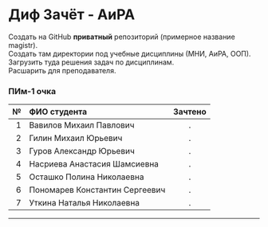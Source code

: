 # Диф Зачёт - АиРА  

Создать на GitHub **приватный** репозиторий (примерное название magistr).  
Создать там директории под учебные дисциплины (МНИ, АиРА, ООП).  
Загрузить туда решения задач по дисциплинам.  
Расшарить для преподавателя.  

### ПИм-1 очка  

| № | ФИО студента | Зачтено |
|-:|:-|:-:|
|1|Вавилов Михаил Павлович|.|
|2|Гилин Михаил Юрьевич|.|
|3|Гуров Александр Юрьевич|.|
|4|Насриева Анастасия Шамсиевна|.|
|5|Осташко Полина Николаевна|.|
|6|Пономарев Константин Сергеевич|.|
|7|Уткина Наталья Николаевна|.|

---  

